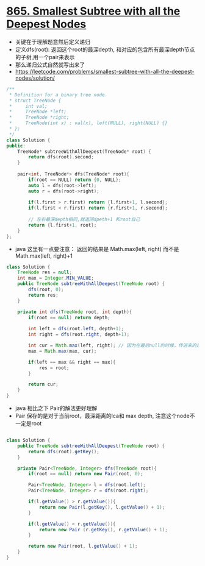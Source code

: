 # [865. Smallest Subtree with all the Deepest Nodes](https://leetcode.com/problems/smallest-subtree-with-all-the-deepest-nodes/description/)
* 关键在于理解题意然后定义递归
* 定义dfs(root): 返回这个root的最深depth, 和对应的包含所有最深depth节点的子树,用一个pair来表示
* 那么递归公式自然就写出来了
* https://leetcode.com/problems/smallest-subtree-with-all-the-deepest-nodes/solution/

```c++
/**
 * Definition for a binary tree node.
 * struct TreeNode {
 *     int val;
 *     TreeNode *left;
 *     TreeNode *right;
 *     TreeNode(int x) : val(x), left(NULL), right(NULL) {}
 * };
 */
class Solution {
public:
    TreeNode* subtreeWithAllDeepest(TreeNode* root) {
        return dfs(root).second;
    }
    
    pair<int, TreeNode*> dfs(TreeNode* root){
        if(root == NULL) return {0, NULL};
        auto l = dfs(root->left);
        auto r = dfs(root->right);
        
        if(l.first > r.first) return {l.first+1, l.second};
        if(l.first < r.first) return {r.first+1, r.second};
        
        // 左右最深depth相同,就返回dpeth+1 和root自己
        return {l.first+1, root};
    }
};
```


* java 这里有一点要注意： 返回的结果是  Math.max(left, right)  而不是  Math.max(left, right)+1

```java
class Solution {
    TreeNode res = null;
    int max = Integer.MIN_VALUE;
    public TreeNode subtreeWithAllDeepest(TreeNode root) {
        dfs(root, 0);
        return res;
    }

    private int dfs(TreeNode root, int depth){
        if(root == null) return depth;
    
        int left = dfs(root.left, depth+1);
        int right = dfs(root.right, depth+1);

        int cur = Math.max(left, right); // 因为在最后null的时候，传进来的是 depth+1，所以这里就不需要加1了
        max = Math.max(max, cur);

        if(left == max && right == max){
            res = root;
        }

        return cur;
    }
}
```


* java 相比之下 Pair的解法更好理解
* Pair 保存的是对于当前root，最深距离的lca和 max depth, 注意这个node不一定是root

```java

class Solution {
    public TreeNode subtreeWithAllDeepest(TreeNode root) {
        return dfs(root).getKey();
    }

    private Pair<TreeNode, Integer> dfs(TreeNode root){
        if(root == null) return new Pair(root, 0);

        Pair<TreeNode, Integer> l = dfs(root.left);
        Pair<TreeNode, Integer> r = dfs(root.right);

        if(l.getValue() > r.getValue()){
            return new Pair(l.getKey(), l.getValue() + 1);
        }

        if(l.getValue() < r.getValue()){
            return new Pair (r.getKey(), r.getValue() + 1);
        }

        return new Pair(root, l.getValue() + 1);
    }
}

```




